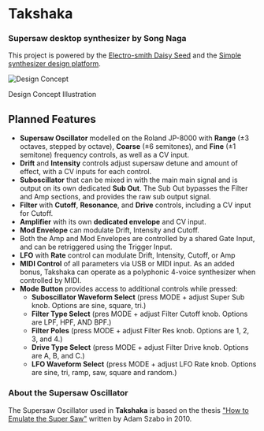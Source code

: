 # Takshaka 

### Supersaw desktop synthesizer by Song Naga

This project is powered by the [Electro-smith Daisy Seed](https://www.electro-smith.com/daisy/daisy) and the [Simple synthesizer design platform](https://www.synthux.academy/simple).

![![Design Concept](https://user-images.githubusercontent.com/1865305/189998336-67b35a16-b98b-4eb1-af50-6c7474c84edb.png)  
](https://user-images.githubusercontent.com/1865305/189999768-1a76bce1-aeea-448f-9aaa-896bad5629b4.png)

Design Concept Illustration

## Planned Features

- **Supersaw Oscillator** modelled on the Roland JP-8000 with **Range** (±3 octaves, stepped by octave), **Coarse** (±6 semitones), and **Fine** (±1 semitone) frequency controls, as well as a CV input.
- **Drift** and **Intensity** controls adjust supersaw detune and amount of effect, with a CV inputs for each control.
- **Suboscillator** that can be mixed in with the main main signal and is output on its own dedicated **Sub Out**.  The Sub Out bypasses the Filter and Amp sections, and provides the raw sub output signal.  
- **Filter** with **Cutoff**, **Resonance**, and **Drive** controls, including a CV input for Cutoff.
- **Amplifier** with its own **dedicated envelope** and CV input.
- **Mod Envelope** can modulate Drift, Intensity and Cutoff.
- Both the Amp and Mod Envelopes are controlled by a shared Gate Input, and can be retriggered using the Trigger Input.
- **LFO** with **Rate** control can modulate Drift, Intensity, Cutoff, or Amp
- **MIDI Control** of all parameters via USB or MIDI input.  As an added bonus, Takshaka can operate as a polyphonic 4-voice synthesizer when controlled by MIDI. 
- **Mode Button** provides access to additional controls while pressed:  
  -  **Suboscillator Waveform Select** (press MODE + adjust Super Sub knob.  Options are sine, square, tri.)
  -  **Filter Type Select** (pres MODE + adjust Filter Cutoff knob.  Options are LPF, HPF, AND BPF.)
  -  **Filter Poles** (press MODE + adjust Filter Res knob.  Options are 1, 2, 3, and 4.)
  -  **Drive Type Select** (press MODE + adjust Filter Drive knob.  Options are A, B, and C.)
  -  **LFO Waveform Select** (press MODE + adjust LFO Rate knob.  Options are sine, tri, ramp, saw, square and random.)

### About the Supersaw Oscillator  
The Supersaw Oscillator used in **Takshaka** is based on the thesis ["How to Emulate the Super Saw"](https://forum.orthogonaldevices.com/uploads/short-url/rLjREzRcZvvK2527rFnTGvuwY1b.pdf) written by Adam Szabo in 2010.
